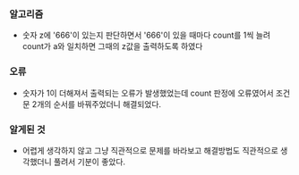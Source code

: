 ### 알고리즘
 - 숫자 z에 '666'이 있는지 판단하면서 '666'이 있을 때마다 count를 1씩 늘려 count가 a와 일치하면 그때의 z값을 출력하도록 하였다

### 오류
 - 숫자가 1이 더해져서 출력되는 오류가 발생했었는데 count 판정에 오류였어서 조건문 2개의 순서를 바꿔주었더니 해결되었다.

### 알게된 것
 - 어렵게 생각하지 않고 그냥 직관적으로 문제를 바라보고 해결방법도 직관적으로 생각했더니 풀려서 기분이 좋았다.
